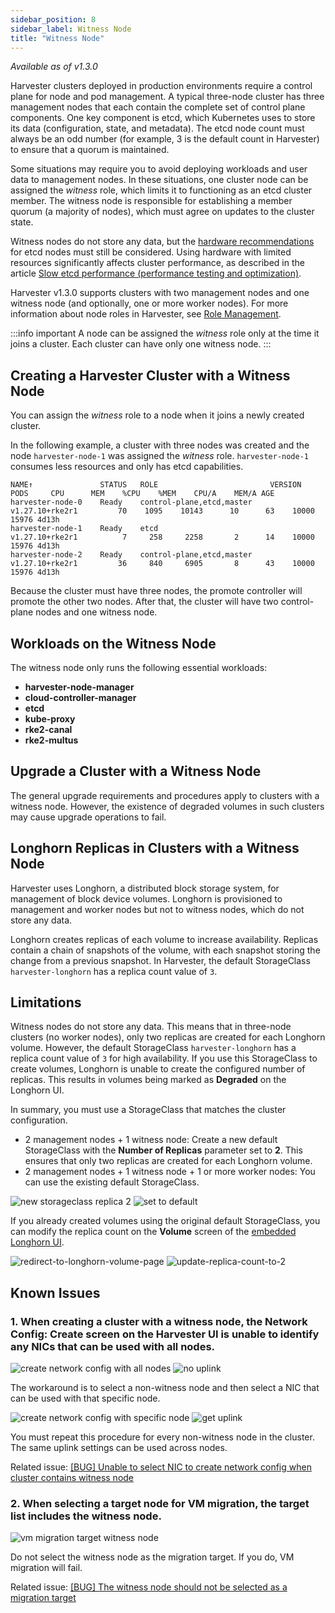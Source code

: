 ```yaml
---
sidebar_position: 8
sidebar_label: Witness Node
title: "Witness Node"
---
```


<head>
  <link rel="canonical" href="https://docs.harvesterhci.io/v1.6/advanced/witness"/>
</head>

_Available as of v1.3.0_

Harvester clusters deployed in production environments require a control plane for node and pod management. A typical three-node cluster has three management nodes that each contain the complete set of control plane components. One key component is etcd, which Kubernetes uses to store its data (configuration, state, and metadata). The etcd node count must always be an odd number (for example, 3 is the default count in Harvester) to ensure that a quorum is maintained.

Some situations may require you to avoid deploying workloads and user data to management nodes. In these situations, one cluster node can be assigned the *witness* role, which limits it to functioning as an etcd cluster member. The witness node is responsible for establishing a member quorum (a majority of nodes), which must agree on updates to the cluster state.

Witness nodes do not store any data, but the [hardware recommendations](https://etcd.io/docs/v3.3/op-guide/hardware/) for etcd nodes must still be considered. Using hardware with limited resources significantly affects cluster performance, as described in the article [Slow etcd performance (performance testing and optimization)](https://www.suse.com/support/kb/doc/?id=000020100). 

Harvester v1.3.0 supports clusters with two management nodes and one witness node (and optionally, one or more worker nodes). For more information about node roles in Harvester, see [Role Management](../host/host.md#role-management).


:::info important
A node can be assigned the *witness* role only at the time it joins a cluster. Each cluster can have only one witness node.
:::

## Creating a Harvester Cluster with a Witness Node

You can assign the *witness* role to a node when it joins a newly created cluster.

In the following example, a cluster with three nodes was created and the node `harvester-node-1` was assigned the *witness* role. `harvester-node-1` consumes less resources and only has etcd capabilities.

```
NAME↑               STATUS   ROLE                         VERSION               PODS     CPU      MEM    %CPU    %MEM    CPU/A    MEM/A AGE        
harvester-node-0    Ready    control-plane,etcd,master    v1.27.10+rke2r1         70    1095    10143      10      63    10000    15976 4d13h      
harvester-node-1    Ready    etcd                         v1.27.10+rke2r1          7     258     2258       2      14    10000    15976 4d13h      
harvester-node-2    Ready    control-plane,etcd,master    v1.27.10+rke2r1         36     840     6905       8      43    10000    15976 4d13h      
```

Because the cluster must have three nodes, the promote controller will promote the other two nodes. After that, the cluster will have two control-plane nodes and one witness node.

## Workloads on the Witness Node

The witness node only runs the following essential workloads:
- **harvester-node-manager**
- **cloud-controller-manager**
- **etcd**
- **kube-proxy**
- **rke2-canal**
- **rke2-multus**

## Upgrade a Cluster with a Witness Node

The general upgrade requirements and procedures apply to clusters with a witness node. However, the existence of degraded volumes in such clusters may cause upgrade operations to fail. 

## Longhorn Replicas in Clusters with a Witness Node

Harvester uses Longhorn, a distributed block storage system, for management of block device volumes. Longhorn is provisioned to management and worker nodes but not to witness nodes, which do not store any data.

Longhorn creates replicas of each volume to increase availability. Replicas contain a chain of snapshots of the volume, with each snapshot storing the change from a previous snapshot. In Harvester, the default StorageClass `harvester-longhorn` has a replica count value of `3`.

## Limitations

Witness nodes do not store any data. This means that in three-node clusters (no worker nodes), only two replicas are created for each Longhorn volume. However, the default StorageClass `harvester-longhorn` has a replica count value of `3` for high availability. If you use this StorageClass to create volumes, Longhorn is unable to create the configured number of replicas. This results in volumes being marked as **Degraded** on the Longhorn UI.

In summary, you must use a StorageClass that matches the cluster configuration.

- 2 management nodes + 1 witness node: Create a new default StorageClass with the **Number of Replicas** parameter set to **2**. This ensures that only two replicas are created for each Longhorn volume.
- 2 management nodes + 1 witness node + 1 or more worker nodes: You can use the existing default StorageClass.
  
![new storageclass replica 2](/img/v1.3/advanced/new-storageclass-rep-2.png)
![set to default](/img/v1.3/advanced/set-to-default-sc.png)

If you already created volumes using the original default StorageClass, you can modify the replica count on the **Volume** screen of the [embedded Longhorn UI](../troubleshooting/harvester/#access-embedded-rancher-and-longhorn-dashboards).

![redirect-to-longhorn-volume-page](/img/v1.3/advanced/redirect-to-longhorn-vol-page.png)
![update-replica-count-to-2](/img/v1.3/advanced/update-replica-2.png)

## Known Issues

### 1. When creating a cluster with a witness node, the **Network Config: Create** screen on the Harvester UI is unable to identify any NICs that can be used with all nodes.

  ![create network config with all nodes](/img/v1.3/advanced/create-policy-with-all-nodes.png)
  ![no uplink](/img/v1.3/advanced/no-uplink.png)

  The workaround is to select a non-witness node and then select a NIC that can be used with that specific node.

  ![create network config with specific node](/img/v1.3/advanced/create-policy-with-specific-node.png)
  ![get uplink](/img/v1.3/advanced/get-uplink.png)

You must repeat this procedure for every non-witness node in the cluster. The same uplink settings can be used across nodes.

  Related issue: [[BUG] Unable to select NIC to create network config when cluster contains witness node](https://github.com/harvester/harvester/issues/5325)

### 2. When selecting a target node for VM migration, the target list includes the witness node.

![vm migration target witness node](/img/v1.3/advanced/vm-migration-witness-node.png)

Do not select the witness node as the migration target. If you do, VM migration will fail.

  Related issue: [[BUG] The witness node should not be selected as a migration target](https://github.com/harvester/harvester/issues/5338)